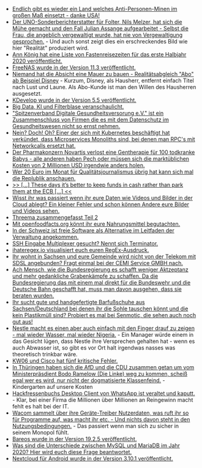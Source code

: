 * [Endlich gibt es wieder ein Land welches Anti-Personen-Minen im großen Maß einsetzt - danke USA!](https://blog.fefe.de/?ts=a0cbbdfe)
* [Der UNO-Sonderberichterstatter für Folter, Nils Melzer, hat sich die Mühe gemacht und den Fall Julian Assange aufgearbeitet - Selbst die Frau, die angeblich vergewaltigt wurde, hat nie von Vergewaltigung gesprochen.](https://blog.fefe.de/?ts=a0cbba5a) - Und auch sonst zeigt dies ein erschreckendes Bild wie hier "Realität" produziert wird.
* [Ann König hat eine Liste von Fastenreisezeiten für das erste Halbjahr 2020 veröffentlicht.](https://bio-erzgebirge.de/wp/?p=19777)
* [FreeNAS wurde in der Version 11.3 veröffentlicht.](https://www.pro-linux.de/news/1/27765/freenas-113-freigegeben.html)
* [Niemand hat die Absicht eine Mauer zu bauen - Realitätsabgleich "Abo" ab Beispiel Disney](https://www.golem.de/news/disney-auch-disney-klassiker-verschwinden-aus-dem-streaming-abo-2002-146416.html) - Kurzum, Disney, als Hausherr, entfernt einfach Titel nach Lust und Laune. Als Abo-Kunde ist man den Willen des Hausherren ausgesetzt.
* [KDevelop wurde in der Version 5.5 veröffentlicht.](https://www.phoronix.com/scan.php?page=news_item&px=KDevelop-5.5-Released)
* [Big Data, KI und Filterblase veranschaulicht.](https://www.heise.de/newsticker/meldung/Virtueller-Stau-auf-Google-Maps-als-Kunstwerk-4651651.html)
* ["Spitzenverband Digitale Gesundheitsversorung e.V." ist ein Zusammenschluss von Firmen die es mit dem Datenschutz im Gesundheitswesen nicht so ernst nehmen.](https://www.kuketz-blog.de/spitzenverband-digitale-gesundheitsversorgung-e-v-lobby-arbeit-der-ada-gmbh-und-co/)
* [Nein? Doch! Oh? Einer der sich mit Kubernetes beschäftigt hat verkündet, dass Microservices Monoliths sind, bei denen man RPC's mit Networkcalls ersetzt hat.](https://blog.fefe.de/?ts=a0c6e90c)
* [Der Pharmakonzern Novartis verlost eine Gentherapie für 100 todkranke Babys - alle anderen haben Pech oder müssen sich die marktüblichen Kosten von 2 Millionen USD irgendwie anders holen.](https://blog.fefe.de/?ts=a0c6dba2)
* [Wer 20 Euro im Monat für Qualitätsjournalismus übrig hat kann sich mal die Replublik anschauen.](https://blog.fefe.de/?ts=a0c6807f)
* [>> [...] These days it’s better to keep funds in cash rather than park them at the ECB [...] <<](https://www.bloomberg.com/news/articles/2020-01-31/german-banks-are-hoarding-so-many-euros-they-need-more-vaults)
* [Wisst ihr was passiert wenn ihr eure Daten wie Videos und Bilder in der Cloud ablegt? Ein kleiner Fehler und schon können Andere eure Bilder und Videos sehen.](https://www.golem.de/news/google-fotos-google-exportierte-fremde-privatvideos-2002-146436-rss.html)
* [Threema zusammengefasst Teil 2](https://www.kuketz-blog.de/threema-instant-messaging-dienst-aus-der-schweiz-messenger-teil2/)
* [Mit openfoodfacts.org könnt ihr eure Nahrungsmittel begutachten.](https://world.openfoodfacts.org/) 
* [In der Schweiz ist freie Software als Alternative im Leitfaden der Verwaltung angekommen.](https://www.pro-linux.de/news/1/27770/schweiz-neuer-leitfaden-unterst%C3%BCtzt-einsatz-von-oss-in-der-verwaltung.html)
* [SSH Eingabe Multiplexer gesucht? Nennt sich Terminator.](https://opensource.com/article/20/2/terminator-ssh)
* [ihateregex.io visualisiert euch euren RegEx-Ausdruck.](https://ihateregex.io/)
* [Ihr wohnt in Sachsen und eure Gemeinde wird nicht von der Telekom mit SDSL angebunden? Fragt einmal bei der CEMI Service GMBH nach.](https://cemiservice.de/info/)
* [Ach Mensch, wie die Bundesregierung es schafft weniger Aktzeptanz und mehr gedankliche Grabenkämpfe zu schaffen. Da die Bundesregierung das mit einem mal direkt für die Bundeswehr und die Deutsche Bahn geschafft hat, muss man davon ausgehen, dass sie beraten wurden.](https://tuxproject.de/blog/2020/02/todesdiener-gegen-parolen/)
* [Ihr sucht gute und handgefertigte Barfußschuhe aus Sachsen/Deutschland bei denen ihr die Sohle tauschen könnt und die kein Plastikmüll sind? Probiert es mal bei Senmotic, die sehen auch noch gut aus!](https://www.senmotic-shoes.eu/)
* [Nestle macht es einen aber auch einfach mit den Finger drauf zu zeigen - mal wieder Wasser, mal wieder Nigeria.](https://netzfrauen.org/2020/02/04/nigeria-3/) - Ein Manager würde einem in das Gesicht lügen, dass Nestle ihre Versprechen gehalten hat - wenn es auch Abwasser ist, so gibt es vor Ort halt irgendwas nasses was theoretisch trinkbar wäre.
* [KW06 und Cisco hat fünf kritische Fehler.](https://www.theregister.co.uk/2020/02/05/cisco_cdpwn_flaws/)
* [In Thüringen haben sich die AfD und die CDU zusammen getan um vom Ministerpräsdient Bodo Ramelow (Die Linke) weg zu kommen, scheiß egal wer es wird, nur nicht der dogmatisierte Klassenfeind.](https://blog.fefe.de/?ts=a0c401cb) - Kindergarten auf unsere Kosten
* [Hackfressenbuchs Desktop Client von WhatsApp ist veraltet und kaputt.](https://www.golem.de/news/sicherheitsluecke-dateien-auslesen-mit-whatsapp-desktop-2002-146476.html) - Klar, bei einer Firma die Millionen über Millionen an Reingewinn macht fehlt es halt bei der IT.
* [Wacom sammelt über ihre Geräte-Treiber Nutzerdaten, was ruft ihr so für Programme auf, was macht ihr etc. - Und nichts davon steht in den Nutzungsbedingungen.](https://www.golem.de/news/google-analytics-wacom-weiss-welche-programme-kunden-nutzen-2002-146473.html) - Das passiert wenn man sich zu sicher in seinem Monopol fühlt.
* [Bareos wurde in der Version 19.2.5 veröffentlicht.](https://www.pro-linux.de/news/1/27777/bareos-1925-freigegeben.html)
* [Was sind die Unterschiede zwischen MySQL und MariaDB im Jahr 2020? Hier wird euch diese Frage beantwortet.](https://www.percona.com/blog/2020/02/05/observability-differences-between-mysql-8-and-mariadb-10-4/)
* [Nextcloud für Android wurde in der Version 3.10.1 veröffentlicht.](https://nextcloud.com/blog/nextcloud-3-10-1-for-android-is-out-plus-tips-about-remote-wipe-and-document-collaboration/)
